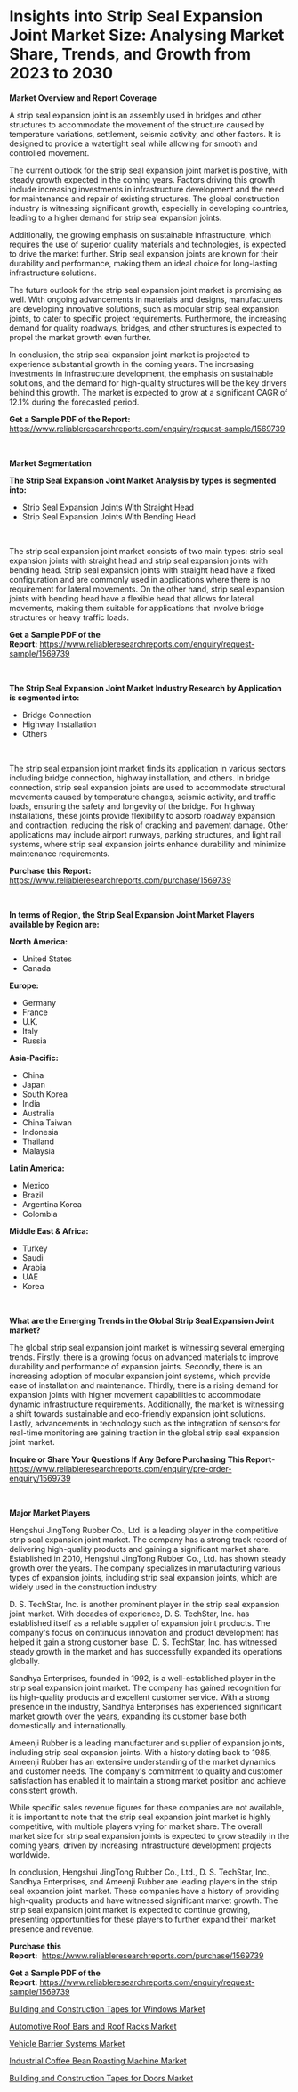 <p><h1>Insights into Strip Seal Expansion Joint Market Size: Analysing Market Share, Trends, and Growth from 2023 to 2030</h1></p><p><strong>Market Overview and Report Coverage</strong></p>
<p><p>A strip seal expansion joint is an assembly used in bridges and other structures to accommodate the movement of the structure caused by temperature variations, settlement, seismic activity, and other factors. It is designed to provide a watertight seal while allowing for smooth and controlled movement.</p><p>The current outlook for the strip seal expansion joint market is positive, with steady growth expected in the coming years. Factors driving this growth include increasing investments in infrastructure development and the need for maintenance and repair of existing structures. The global construction industry is witnessing significant growth, especially in developing countries, leading to a higher demand for strip seal expansion joints.</p><p>Additionally, the growing emphasis on sustainable infrastructure, which requires the use of superior quality materials and technologies, is expected to drive the market further. Strip seal expansion joints are known for their durability and performance, making them an ideal choice for long-lasting infrastructure solutions.</p><p>The future outlook for the strip seal expansion joint market is promising as well. With ongoing advancements in materials and designs, manufacturers are developing innovative solutions, such as modular strip seal expansion joints, to cater to specific project requirements. Furthermore, the increasing demand for quality roadways, bridges, and other structures is expected to propel the market growth even further.</p><p>In conclusion, the strip seal expansion joint market is projected to experience substantial growth in the coming years. The increasing investments in infrastructure development, the emphasis on sustainable solutions, and the demand for high-quality structures will be the key drivers behind this growth. The market is expected to grow at a significant CAGR of 12.1% during the forecasted period.</p></p>
<p><strong>Get a Sample PDF of the Report:</strong> <a href="https://www.reliableresearchreports.com/enquiry/request-sample/1569739">https://www.reliableresearchreports.com/enquiry/request-sample/1569739</a></p>
<p>&nbsp;</p>
<p><strong>Market Segmentation</strong></p>
<p><strong>The Strip Seal Expansion Joint Market Analysis by types is segmented into:</strong></p>
<p><ul><li>Strip Seal Expansion Joints With Straight Head</li><li>Strip Seal Expansion Joints With Bending Head</li></ul></p>
<p>&nbsp;</p>
<p><p>The strip seal expansion joint market consists of two main types: strip seal expansion joints with straight head and strip seal expansion joints with bending head. Strip seal expansion joints with straight head have a fixed configuration and are commonly used in applications where there is no requirement for lateral movements. On the other hand, strip seal expansion joints with bending head have a flexible head that allows for lateral movements, making them suitable for applications that involve bridge structures or heavy traffic loads.</p></p>
<p><strong>Get a Sample PDF of the Report:</strong>&nbsp;<a href="https://www.reliableresearchreports.com/enquiry/request-sample/1569739">https://www.reliableresearchreports.com/enquiry/request-sample/1569739</a></p>
<p>&nbsp;</p>
<p><strong>The Strip Seal Expansion Joint Market Industry Research by Application is segmented into:</strong></p>
<p><ul><li>Bridge Connection</li><li>Highway Installation</li><li>Others</li></ul></p>
<p>&nbsp;</p>
<p><p>The strip seal expansion joint market finds its application in various sectors including bridge connection, highway installation, and others. In bridge connection, strip seal expansion joints are used to accommodate structural movements caused by temperature changes, seismic activity, and traffic loads, ensuring the safety and longevity of the bridge. For highway installations, these joints provide flexibility to absorb roadway expansion and contraction, reducing the risk of cracking and pavement damage. Other applications may include airport runways, parking structures, and light rail systems, where strip seal expansion joints enhance durability and minimize maintenance requirements.</p></p>
<p><strong>Purchase this Report:</strong>&nbsp; <a href="https://www.reliableresearchreports.com/purchase/1569739">https://www.reliableresearchreports.com/purchase/1569739</a></p>
<p>&nbsp;</p>
<p><strong>In terms of Region, the Strip Seal Expansion Joint Market Players available by Region are:</strong></p>
<p>
    <p> <strong> North America: </strong>
        <ul>
            <li>United States</li>
            <li>Canada</li>
        </ul>
        </p> 
    <p> <strong> Europe: </strong>
        <ul>
            <li>Germany</li>
            <li>France</li>
            <li>U.K.</li>
            <li>Italy</li>
            <li>Russia</li>
        </ul>
        </p> 
    <p> <strong> Asia-Pacific: </strong>
        <ul>
            <li>China</li>
            <li>Japan</li>
            <li>South Korea</li>
            <li>India</li>
            <li>Australia</li>
            <li>China Taiwan</li>
            <li>Indonesia</li>
            <li>Thailand</li>
            <li>Malaysia</li>
        </ul>
        </p> 
    <p> <strong> Latin America: </strong>
        <ul>
            <li>Mexico</li>
            <li>Brazil</li>
            <li>Argentina Korea</li>
            <li>Colombia</li>
        </ul>
        </p> 
    <p> <strong> Middle East & Africa: </strong>
        <ul>
            <li>Turkey</li>
            <li>Saudi</li>
            <li>Arabia</li>
            <li>UAE</li>
            <li>Korea</li>
        </ul>
    </p>
    </p>
<p>&nbsp;</p>
<p><strong>What are the Emerging Trends in the Global Strip Seal Expansion Joint market?</strong></p>
<p><p>The global strip seal expansion joint market is witnessing several emerging trends. Firstly, there is a growing focus on advanced materials to improve durability and performance of expansion joints. Secondly, there is an increasing adoption of modular expansion joint systems, which provide ease of installation and maintenance. Thirdly, there is a rising demand for expansion joints with higher movement capabilities to accommodate dynamic infrastructure requirements. Additionally, the market is witnessing a shift towards sustainable and eco-friendly expansion joint solutions. Lastly, advancements in technology such as the integration of sensors for real-time monitoring are gaining traction in the global strip seal expansion joint market.</p></p>
<p><strong>Inquire or Share Your Questions If Any Before Purchasing This Report</strong>- <a href="https://www.reliableresearchreports.com/enquiry/pre-order-enquiry/1569739">https://www.reliableresearchreports.com/enquiry/pre-order-enquiry/1569739</a></p>
<p>&nbsp;</p>
<p><strong>Major Market Players</strong></p>
<p><p>Hengshui JingTong Rubber Co., Ltd. is a leading player in the competitive strip seal expansion joint market. The company has a strong track record of delivering high-quality products and gaining a significant market share. Established in 2010, Hengshui JingTong Rubber Co., Ltd. has shown steady growth over the years. The company specializes in manufacturing various types of expansion joints, including strip seal expansion joints, which are widely used in the construction industry.</p><p>D. S. TechStar, Inc. is another prominent player in the strip seal expansion joint market. With decades of experience, D. S. TechStar, Inc. has established itself as a reliable supplier of expansion joint products. The company's focus on continuous innovation and product development has helped it gain a strong customer base. D. S. TechStar, Inc. has witnessed steady growth in the market and has successfully expanded its operations globally.</p><p>Sandhya Enterprises, founded in 1992, is a well-established player in the strip seal expansion joint market. The company has gained recognition for its high-quality products and excellent customer service. With a strong presence in the industry, Sandhya Enterprises has experienced significant market growth over the years, expanding its customer base both domestically and internationally.</p><p>Ameenji Rubber is a leading manufacturer and supplier of expansion joints, including strip seal expansion joints. With a history dating back to 1985, Ameenji Rubber has an extensive understanding of the market dynamics and customer needs. The company's commitment to quality and customer satisfaction has enabled it to maintain a strong market position and achieve consistent growth.</p><p>While specific sales revenue figures for these companies are not available, it is important to note that the strip seal expansion joint market is highly competitive, with multiple players vying for market share. The overall market size for strip seal expansion joints is expected to grow steadily in the coming years, driven by increasing infrastructure development projects worldwide.</p><p>In conclusion, Hengshui JingTong Rubber Co., Ltd., D. S. TechStar, Inc., Sandhya Enterprises, and Ameenji Rubber are leading players in the strip seal expansion joint market. These companies have a history of providing high-quality products and have witnessed significant market growth. The strip seal expansion joint market is expected to continue growing, presenting opportunities for these players to further expand their market presence and revenue.</p></p>
<p><strong>Purchase this Report:</strong>&nbsp;&nbsp;<a href="https://www.reliableresearchreports.com/purchase/1569739">https://www.reliableresearchreports.com/purchase/1569739</a></p>
<p></p>
<p><strong>Get a Sample PDF of the Report:</strong>&nbsp;<a href="https://www.reliableresearchreports.com/enquiry/request-sample/1569739">https://www.reliableresearchreports.com/enquiry/request-sample/1569739</a></p>
<p><p><a href="https://medium.com/@hotspotflipk/building-and-construction-tapes-for-windows-market-exploring-market-share-market-trends-and-a0fceaab4d56">Building and Construction Tapes for Windows Market</a></p><p><a href="https://github.com/gshchiplitsov/Market-Research-Report-List-1/blob/main/automotive-roof-bars-and-roof-racks-market.md">Automotive Roof Bars and Roof Racks Market</a></p><p><a href="https://github.com/ambrozg/Market-Research-Report-List-1/blob/main/vehicle-barrier-systems-market.md">Vehicle Barrier Systems Market</a></p><p><a href="https://www.linkedin.com/pulse/industrial-coffee-bean-roasting-machine-market-research/">Industrial Coffee Bean Roasting Machine Market</a></p><p><a href="https://medium.com/@v8581137/building-and-construction-tapes-for-doors-market-size-and-market-trends-complete-industry-overview-b5ea9c3ea46a">Building and Construction Tapes for Doors Market</a></p></p>